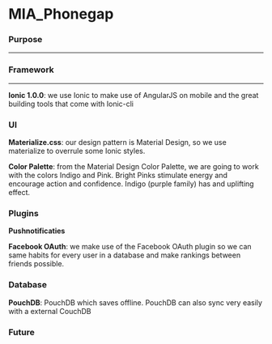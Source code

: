 # MIA_Phonegap

### Purpose
---------

### Framework
---------
**Ionic 1.0.0**: we use Ionic to make use of AngularJS on mobile and the great building tools that come with Ionic-cli

### UI
**Materialize.css**: our design pattern is Material Design, so we use materialize to overrule some Ionic styles.

**Color Palette**: from the Material Design Color Palette, we are going to work with the colors Indigo and Pink. Bright Pinks stimulate energy and encourage action and confidence. Indigo (purple family) has and uplifting effect.

### Plugins
**Pushnotificaties**

**Facebook OAuth**: we make use of the Facebook OAuth plugin so we can same habits for every user in a database and make rankings between friends possible.


### Database
**PouchDB**: PouchDB which saves offline. PouchDB can also sync very easily with a external CouchDB

### Future

